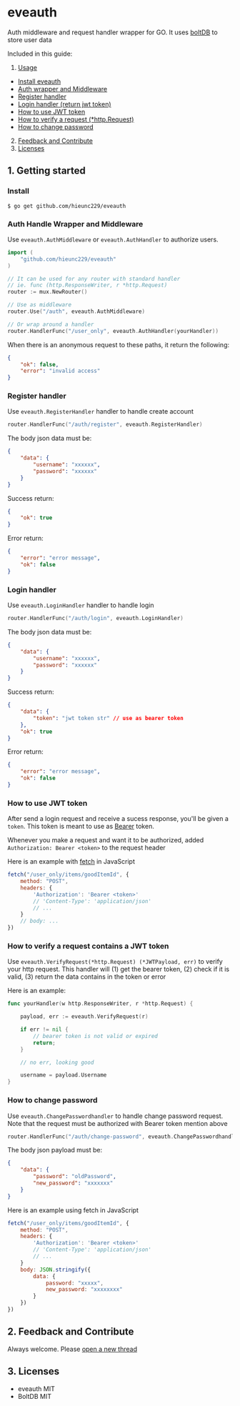 # eveauth

Auth middleware and request handler wrapper for GO. It uses [boltDB](https://github.com/boltdb/bolt) to store user data

Included in this guide:

1. [Usage](#1-getting-started)
- [Install eveauth](#install)
- [Auth wrapper and Middleware](#auth-handle-wrapper-and-middleware)
- [Register handler](#register-handler)
- [Login handler (return jwt token)](#login-handler)
- [How to use JWT token](#how-to-use-jwt-token)
- [How to verify a request (*http.Request)](#how-to-verify-a-request-contains-a-jwt-token)
- [How to change password](#how-to-change-password)
2. [Feedback and Contribute](#feedback-and-contribute)
3. [Licenses](#licenses)

## 1. Getting started

### Install

```ssh
$ go get github.com/hieunc229/eveauth
```

### Auth Handle Wrapper and Middleware

Use `eveauth.AuthMiddleware` or `eveauth.AuthHandler` to authorize users.

```go
import (
    "github.com/hieunc229/eveauth"
)

// It can be used for any router with standard handler
// ie. func (http.ResponseWriter, r *http.Request)
router := mux.NewRouter()

// Use as middleware
router.Use("/auth", eveauth.AuthMiddleware)

// Or wrap around a handler
router.HandlerFunc("/user_only", eveauth.AuthHandler(yourHandler))
```

When there is an anonymous request to these paths, it return the following:

```json
{
    "ok": false,
    "error": "invalid access"
}
```

### Register handler

Use `eveauth.RegisterHandler` handler to handle create account

```go
router.HandlerFunc("/auth/register", eveauth.RegisterHandler)
```

The body json data must be:
```json
{
    "data": {
        "username": "xxxxxx",
        "password": "xxxxxx"
    }
}
```

Success return:
```json
{
    "ok": true
}
```

Error return:
```json
{
    "error": "error message",
    "ok": false
}
```

### Login handler

Use `eveauth.LoginHandler` handler to handle login

```go
router.HandlerFunc("/auth/login", eveauth.LoginHandler)
```

The body json data must be:
```json
{
    "data": {
        "username": "xxxxxx",
        "password": "xxxxxx"
    }
}
```

Success return:
```json
{
    "data": {
        "token": "jwt token str" // use as bearer token
    },
    "ok": true
}
```

Error return:
```json
{
    "error": "error message",
    "ok": false
}
```

### How to use JWT token

After send a login request and receive a sucess response, you'll be given a `token`. This token is meant to use as [Bearer](https://swagger.io/docs/specification/authentication/bearer-authentication/) token.

Whenever you make a request and want it to be authorized, added `Authorization: Bearer <token>` to the request header

Here is an example with [fetch](https://developer.mozilla.org/en-US/docs/Web/API/Fetch_API/Using_Fetch) in JavaScript
```js
fetch("/user_only/items/goodItemId", {
    method: "POST",
    headers: {
        'Authorization': 'Bearer <token>'
        // 'Content-Type': 'application/json'
        // ...
    }
    // body: ...
})
```

### How to verify a request contains a JWT token

Use `eveauth.VerifyRequest(*http.Request) (*JWTPayload, err)` to verify your http request. This handler will (1) get the bearer token, (2) check if it is valid, (3) return the data contains in the token or error

Here is an example:
```go
func yourHandler(w http.ResponseWriter, r *http.Request) {

    payload, err := eveauth.VerifyRequest(r)

    if err != nil {
        // bearer token is not valid or expired
        return;
    }

    // no err, looking good

    username = payload.Username
}
```

### How to change password

Use `eveauth.ChangePasswordhandler` to handle change password request. Note that the request must be authorized with Bearer token mention above

```go
router.HandlerFunc("/auth/change-password", eveauth.ChangePasswordhandler)
```

The body json payload must be:
```json
{
    "data": {
        "password": "oldPassword",
        "new_password": "xxxxxxx"
    }
}
```

Here is an example using fetch in JavaScript
```js
fetch("/user_only/items/goodItemId", {
    method: "POST",
    headers: {
        'Authorization': 'Bearer <token>'
        // 'Content-Type': 'application/json'
        // ...
    }
    body: JSON.stringify({
        data: {
            password: "xxxxx",
            new_password: "xxxxxxxx"
        }
    })
})
```


## 2. Feedback and Contribute

Always welcome. Please [open a new thread](https://github.com/hieunc229/eveauth/issues/new)

## 3. Licenses

- eveauth MIT
- BoltDB MIT
